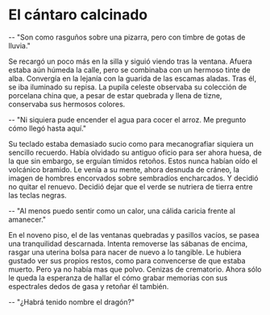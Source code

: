 # El cántaro calcinado

-- "Son como rasguños sobre una pizarra, pero con timbre de gotas de
    lluvia."

Se recargó un poco más en la silla y siguió viendo tras la ventana.
Afuera estaba aún húmeda la calle, pero se combinaba con un hermoso
tinte de alba. Convergía en la lejanía con la guarida de las escamas
aladas. Tras él, se iba iluminado su repisa. La pupila celeste
observaba su colección de porcelana china que, a pesar de estar
quebrada y llena de tizne, conservaba sus hermosos colores.

-- "Ni siquiera pude encender el agua para cocer el arroz. Me pregunto
    cómo llegó hasta aquí."

Su teclado estaba demasiado sucio como para mecanografiar siquiera un
sencillo recuerdo. Había olvidado su antiguo oficio para ser ahora
huesa, de la que sin embargo, se erguían tímidos retoños. Estos nunca
habían oído el volcánico bramido. Le venía a su mente, ahora desnuda
de cráneo, la imagen de hombres encorvados sobre sembradíos
encharcados. Y decidió no quitar el renuevo. Decidió dejar que el
verde se nutriera de tierra entre las teclas negras.

-- "Al menos puedo sentir como un calor, una cálida caricia frente al
    amanecer."

En el noveno piso, el de las ventanas quebradas y pasillos vacíos, se
pasea una tranquilidad descarnada. Intenta removerse las sábanas de
encima, rasgar una uterina bolsa para nacer de nuevo a lo tangible. Le
hubiera gustado ver sus propios restos, como para convencerse de que
estaba muerto. Pero ya no había mas que polvo. Cenizas de crematorio.
Ahora sólo le queda la esperanza de hallar el cómo grabar memorias con
sus espectrales dedos de gasa y retoñar él también.

-- "¿Habrá tenido nombre el dragón?"
